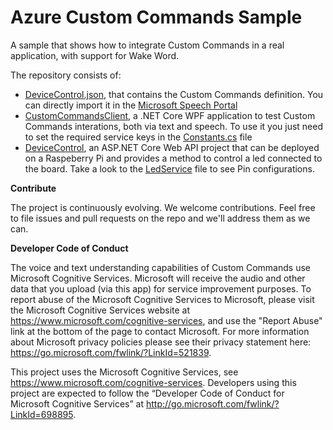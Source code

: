 # Azure Custom Commands Sample
A sample that shows how to integrate Custom Commands in a real application, with support for Wake Word.

The repository consists of:
  * [DeviceControl.json](https://github.com/marcominerva/CustomCommands/blob/master/DeviceControl.json), that contains the Custom Commands definition. You can directly import it in the [Microsoft Speech Portal](https://speech.microsoft.com/portal)
  * [CustomCommandsClient](https://github.com/marcominerva/CustomCommands/tree/master/CustomCommandsClient), a .NET Core WPF application to test Custom Commands interations, both via text and speech. To use it you just need to set the required service keys in the [Constants.cs](https://github.com/marcominerva/CustomCommands/blob/master/CustomCommandsClient/Constants.cs) file
  * [DeviceControl](https://github.com/marcominerva/CustomCommands/tree/master/DeviceControl), an ASP.NET Core Web API project that can be deployed on a Raspeberry Pi and provides a method to control a led connected to the board. Take a look to the [LedService](https://github.com/marcominerva/CustomCommands/blob/master/DeviceControl/Services/LedService.cs) file to see Pin configurations.
  
**Contribute**

The project is continuously evolving. We welcome contributions. Feel free to file issues and pull requests on the repo and we'll address them as we can.

**Developer Code of Conduct**

The voice and text understanding capabilities of Custom Commands use Microsoft Cognitive Services. Microsoft will receive the audio and other data that you upload (via this app) for service improvement purposes. To report abuse of the Microsoft Cognitive Services to Microsoft, please visit the Microsoft Cognitive Services website at https://www.microsoft.com/cognitive-services, and use the "Report Abuse" link at the bottom of the page to contact Microsoft. For more information about Microsoft privacy policies please see their privacy statement here: https://go.microsoft.com/fwlink/?LinkId=521839.

This project uses the Microsoft Cognitive Services, see https://www.microsoft.com/cognitive-services. Developers using this project are expected to follow the “Developer Code of Conduct for Microsoft Cognitive Services” at http://go.microsoft.com/fwlink/?LinkId=698895. 
